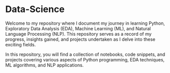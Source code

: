 # Data-Science

Welcome to my repository where I document my journey in learning Python, Exploratory Data Analysis (EDA), Machine Learning (ML), and Natural Language Processing (NLP). This repository serves as a record of my progress, insights gained, and projects undertaken as I delve into these exciting fields.

In this repository, you will find a collection of notebooks, code snippets, and projects covering various aspects of Python programming, EDA techniques, ML algorithms, and NLP applications. 

